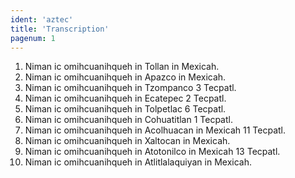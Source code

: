 ```yaml
---
ident: 'aztec'
title: 'Transcription'
pagenum: 1
---
```

1.  Niman ic omihcuanihqueh in Tollan in Mexicah.
2.  Niman ic omihcuanihqueh in Apazco in Mexicah.
3.  Niman ic omihcuanihqueh in Tzompanco 3 Tecpatl.
4.  Niman ic omihcuanihqueh in Ecatepec 2 Tecpatl.
5.  Niman ic omihcuanihqueh in Tolpetlac 6 Tecpatl.
6.  Niman ic omihcuanihqueh in Cohuatitlan 1 Tecpatl.
7.  Niman ic omihcuanihqueh in Acolhuacan in Mexicah 11 Tecpatl.
8.  Niman ic omihcuanihqueh in Xaltocan in Mexicah.
9.  Niman ic omihcuanihqueh in Atotonilco in Mexicah 13 Tecpatl.
10.  Niman ic omihcuanihqueh in Atlitlalaquiyan in Mexicah.
